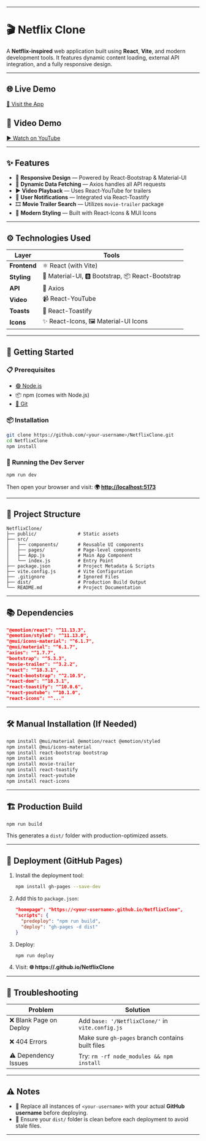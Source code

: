 
---

# 🎬 **Netflix Clone**

A **Netflix-inspired** web application built using **React**, **Vite**, and modern development tools. It features dynamic content loading, external API integration, and a fully responsive design.

---

## 🌐 Live Demo

[🔗 Visit the App](https://rebiya.github.io/NetflixClone/)

## 🎥 Video Demo

[▶️ Watch on YouTube](https://youtu.be/tY4ULnryZ8o?si=jZh5CHuRq-8H2-Zh)

---

## ✨ Features

* 📱 **Responsive Design** — Powered by React-Bootstrap & Material-UI
* 🔄 **Dynamic Data Fetching** — Axios handles all API requests
* ▶️ **Video Playback** — Uses React-YouTube for trailers
* 🔔 **User Notifications** — Integrated via React-Toastify
* 🎞️ **Movie Trailer Search** — Utilizes `movie-trailer` package
* 🎨 **Modern Styling** — Built with React-Icons & MUI Icons

---

## ⚙️ Technologies Used

| Layer        | Tools                                             |
| ------------ | ------------------------------------------------- |
| **Frontend** | ⚛️ React (with Vite)                              |
| **Styling**  | 🎨 Material-UI, 🅱️ Bootstrap, 📦 React-Bootstrap |
| **API**      | 🔗 Axios                                          |
| **Video**    | 📹 React-YouTube                                  |
| **Toasts**   | 🔔 React-Toastify                                 |
| **Icons**    | ✨ React-Icons, 🖼️ Material-UI Icons              |

---

## 🚀 Getting Started

### 📋 Prerequisites

* [🟢 Node.js](https://nodejs.org/)
* 📦 npm (comes with Node.js)
* [🔧 Git](https://git-scm.com/)

### 📦 Installation

```bash
git clone https://github.com/<your-username>/NetflixClone.git
cd NetflixClone
npm install
```

### 🧪 Running the Dev Server

```bash
npm run dev
```

Then open your browser and visit:
**🌍 [http://localhost:5173](http://localhost:5173)**

---

## 📁 Project Structure

```
NetflixClone/
├── public/               # Static assets
├── src/
│   ├── components/       # Reusable UI components
│   ├── pages/            # Page-level components
│   ├── App.js            # Main App Component
│   └── index.js          # Entry Point
├── package.json          # Project Metadata & Scripts
├── vite.config.js        # Vite Configuration
├── .gitignore            # Ignored Files
├── dist/                 # Production Build Output
└── README.md             # Project Documentation
```

---

## 📚 Dependencies

```json
"@emotion/react": "^11.13.3",
"@emotion/styled": "^11.13.0",
"@mui/icons-material": "^6.1.7",
"@mui/material": "^6.1.7",
"axios": "^1.7.7",
"bootstrap": "^5.3.3",
"movie-trailer": "^3.2.2",
"react": "^18.3.1",
"react-bootstrap": "^2.10.5",
"react-dom": "^18.3.1",
"react-toastify": "^10.0.6",
"react-youtube": "^10.1.0",
"react-icons": "^..."
```

---

## 🛠️ Manual Installation (If Needed)

```bash
npm install @mui/material @emotion/react @emotion/styled
npm install @mui/icons-material
npm install react-bootstrap bootstrap
npm install axios
npm install movie-trailer
npm install react-toastify
npm install react-youtube
npm install react-icons
```

---

## 🏗️ Production Build

```bash
npm run build
```

This generates a `dist/` folder with production-optimized assets.

---

## 🚢 Deployment (GitHub Pages)

1. Install the deployment tool:

   ```bash
   npm install gh-pages --save-dev
   ```

2. Add this to `package.json`:

   ```json
   "homepage": "https://<your-username>.github.io/NetflixClone",
   "scripts": {
     "predeploy": "npm run build",
     "deploy": "gh-pages -d dist"
   }
   ```

3. Deploy:

   ```bash
   npm run deploy
   ```

4. Visit:
   **🌐 https\://<your-username>.github.io/NetflixClone**

---

## 🧯 Troubleshooting

| Problem                | Solution                                         |
| ---------------------- | ------------------------------------------------ |
| ❌ Blank Page on Deploy | Add `base: '/NetflixClone/'` in `vite.config.js` |
| ❌ 404 Errors           | Make sure `gh-pages` branch contains built files |
| ⚠️ Dependency Issues   | Try: `rm -rf node_modules && npm install`        |

---

## ⚠️ Notes

* 🔁 Replace all instances of `<your-username>` with your actual **GitHub username** before deploying.
* 📂 Ensure your `dist/` folder is clean before each deployment to avoid stale files.

---


